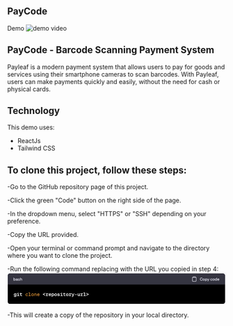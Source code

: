## PayCode

Demo
![demo video](./screenshots/paycode.gif)

## PayCode - Barcode Scanning Payment System

Payleaf is a modern payment system that allows users to pay for goods and services using their smartphone cameras to scan barcodes. With Payleaf, users can make payments quickly and easily, without the need for cash or physical cards.

## Technology

This demo uses:

- ReactJs
- Tailwind CSS

## To clone this project, follow these steps:

-Go to the GitHub repository page of this project.

-Click the green "Code" button on the right side of the page.

-In the dropdown menu, select "HTTPS" or "SSH" depending on your preference.

-Copy the URL provided.

-Open your terminal or command prompt and navigate to the directory where you want to clone the project.

-Run the following command  replacing <repository-url> with the URL you copied in step 4:
![demo photo](./screenshots/git-clone.jpg)


-This will create a copy of the repository in your local directory.
